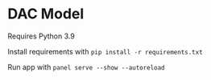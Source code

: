 # DAC Model

Requires Python 3.9

Install requirements with `pip install -r requirements.txt`

Run app with `panel serve --show --autoreload`
